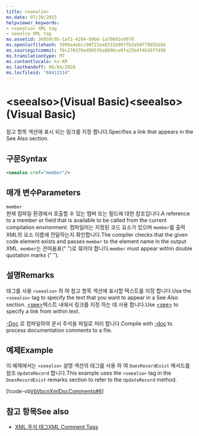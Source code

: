 ```yaml
---
title: <seealso>
ms.date: 07/20/2015
helpviewer_keywords:
- <seealso> XML tag
- seealso XML tag
ms.assetid: 36050c95-1af2-4284-b9b6-1a70691ed978
ms.openlocfilehash: 5999a4ebcc90f21ee8331b96ffb2a50f7905b1b6
ms.sourcegitcommit: f8c270376ed905f6a8896ce0fe25b4f4b38ff498
ms.translationtype: MT
ms.contentlocale: ko-KR
ms.lasthandoff: 06/04/2020
ms.locfileid: "84411514"
---
```

# <a name="seealso-visual-basic"></a><span data-ttu-id="89f0c-101">\<seealso>(Visual Basic)</span><span class="sxs-lookup"><span data-stu-id="89f0c-101">\<seealso> (Visual Basic)</span></span>
<span data-ttu-id="89f0c-102">참고 항목 섹션에 표시 되는 링크를 지정 합니다.</span><span class="sxs-lookup"><span data-stu-id="89f0c-102">Specifies a link that appears in the See Also section.</span></span>  
  
## <a name="syntax"></a><span data-ttu-id="89f0c-103">구문</span><span class="sxs-lookup"><span data-stu-id="89f0c-103">Syntax</span></span>  
  
```xml  
<seealso cref="member"/>  
```  
  
## <a name="parameters"></a><span data-ttu-id="89f0c-104">매개 변수</span><span class="sxs-lookup"><span data-stu-id="89f0c-104">Parameters</span></span>  
 `member`  
 <span data-ttu-id="89f0c-105">현재 컴파일 환경에서 호출할 수 있는 멤버 또는 필드에 대한 참조입니다.</span><span class="sxs-lookup"><span data-stu-id="89f0c-105">A reference to a member or field that is available to be called from the current compilation environment.</span></span> <span data-ttu-id="89f0c-106">컴파일러는 지정된 코드 요소가 있으며 `member`를 출력 XML의 요소 이름에 전달하는지 확인합니다.</span><span class="sxs-lookup"><span data-stu-id="89f0c-106">The compiler checks that the given code element exists and passes `member` to the element name in the output XML.</span></span> <span data-ttu-id="89f0c-107">`member`는 큰따옴표(" ")로 묶어야 합니다.</span><span class="sxs-lookup"><span data-stu-id="89f0c-107">`member` must appear within double quotation marks (" ").</span></span>  
  
## <a name="remarks"></a><span data-ttu-id="89f0c-108">설명</span><span class="sxs-lookup"><span data-stu-id="89f0c-108">Remarks</span></span>  
 <span data-ttu-id="89f0c-109">태그를 사용 `<seealso>` 하 여 참고 항목 섹션에 표시할 텍스트를 지정 합니다.</span><span class="sxs-lookup"><span data-stu-id="89f0c-109">Use the `<seealso>` tag to specify the text that you want to appear in a See Also section.</span></span> <span data-ttu-id="89f0c-110">[\<see>](see.md)텍스트 내에서 링크를 지정 하는 데 사용 합니다.</span><span class="sxs-lookup"><span data-stu-id="89f0c-110">Use [\<see>](see.md) to specify a link from within text.</span></span>  
  
 <span data-ttu-id="89f0c-111">[-Doc](../../reference/command-line-compiler/doc.md) 로 컴파일하여 문서 주석을 파일로 처리 합니다.</span><span class="sxs-lookup"><span data-stu-id="89f0c-111">Compile with [-doc](../../reference/command-line-compiler/doc.md) to process documentation comments to a file.</span></span>  
  
## <a name="example"></a><span data-ttu-id="89f0c-112">예제</span><span class="sxs-lookup"><span data-stu-id="89f0c-112">Example</span></span>  
 <span data-ttu-id="89f0c-113">이 예제에서는 `<seealso>` 설명 섹션의 태그를 사용 하 여 `DoesRecordExist` 메서드를 참조 `UpdateRecord` 합니다.</span><span class="sxs-lookup"><span data-stu-id="89f0c-113">This example uses the `<seealso>` tag in the `DoesRecordExist` remarks section to refer to the `UpdateRecord` method.</span></span>  
  
 [!code-vb[VbVbcnXmlDocComments#6](~/samples/snippets/visualbasic/VS_Snippets_VBCSharp/VbVbcnXmlDocComments/VB/Class1.vb#6)]  
  
## <a name="see-also"></a><span data-ttu-id="89f0c-114">참고 항목</span><span class="sxs-lookup"><span data-stu-id="89f0c-114">See also</span></span>

- [<span data-ttu-id="89f0c-115">XML 주석 태그</span><span class="sxs-lookup"><span data-stu-id="89f0c-115">XML Comment Tags</span></span>](index.md)
